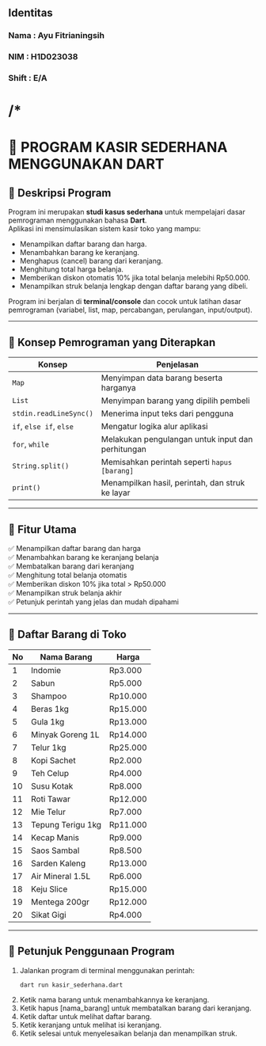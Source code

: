 ## Identitas
### Nama : Ayu Fitrianingsih
### NIM : H1D023038
### Shift : E/A

/*
============================================================
🛒 PROGRAM KASIR SEDERHANA MENGGUNAKAN DART
============================================================

## 📘 Deskripsi Program
Program ini merupakan **studi kasus sederhana** untuk mempelajari dasar pemrograman menggunakan bahasa **Dart**.  
Aplikasi ini mensimulasikan sistem kasir toko yang mampu:
- Menampilkan daftar barang dan harga.
- Menambahkan barang ke keranjang.
- Menghapus (cancel) barang dari keranjang.
- Menghitung total harga belanja.
- Memberikan diskon otomatis 10% jika total belanja melebihi Rp50.000.
- Menampilkan struk belanja lengkap dengan daftar barang yang dibeli.

Program ini berjalan di **terminal/console** dan cocok untuk latihan dasar pemrograman (variabel, list, map, percabangan, perulangan, input/output).

---

## 🧠 Konsep Pemrograman yang Diterapkan
| Konsep | Penjelasan |
|--------|-------------|
| `Map` | Menyimpan data barang beserta harganya |
| `List` | Menyimpan barang yang dipilih pembeli |
| `stdin.readLineSync()` | Menerima input teks dari pengguna |
| `if`, `else if`, `else` | Mengatur logika alur aplikasi |
| `for`, `while` | Melakukan pengulangan untuk input dan perhitungan |
| `String.split()` | Memisahkan perintah seperti `hapus [barang]` |
| `print()` | Menampilkan hasil, perintah, dan struk ke layar |

---

## 🚀 Fitur Utama
✅ Menampilkan daftar barang dan harga  
✅ Menambahkan barang ke keranjang belanja  
✅ Membatalkan barang dari keranjang  
✅ Menghitung total belanja otomatis  
✅ Memberikan diskon 10% jika total > Rp50.000  
✅ Menampilkan struk belanja akhir  
✅ Petunjuk perintah yang jelas dan mudah dipahami  

---

## 🧩 Daftar Barang di Toko
| No | Nama Barang | Harga |
|----|--------------|--------|
| 1 | Indomie | Rp3.000 |
| 2 | Sabun | Rp5.000 |
| 3 | Shampoo | Rp10.000 |
| 4 | Beras 1kg | Rp15.000 |
| 5 | Gula 1kg | Rp13.000 |
| 6 | Minyak Goreng 1L | Rp14.000 |
| 7 | Telur 1kg | Rp25.000 |
| 8 | Kopi Sachet | Rp2.000 |
| 9 | Teh Celup | Rp4.000 |
| 10 | Susu Kotak | Rp8.000 |
| 11 | Roti Tawar | Rp12.000 |
| 12 | Mie Telur | Rp7.000 |
| 13 | Tepung Terigu 1kg | Rp11.000 |
| 14 | Kecap Manis | Rp9.000 |
| 15 | Saos Sambal | Rp8.500 |
| 16 | Sarden Kaleng | Rp13.000 |
| 17 | Air Mineral 1.5L | Rp6.000 |
| 18 | Keju Slice | Rp15.000 |
| 19 | Mentega 200gr | Rp12.000 |
| 20 | Sikat Gigi | Rp4.000 |

---

## 🧮 Petunjuk Penggunaan Program
1. Jalankan program di terminal menggunakan perintah:
   ```bash
   dart run kasir_sederhana.dart
2. Ketik nama barang untuk menambahkannya ke keranjang.
3. Ketik hapus [nama_barang] untuk membatalkan barang dari keranjang.
4. Ketik daftar untuk melihat daftar barang.
5. Ketik keranjang untuk melihat isi keranjang.
6. Ketik selesai untuk menyelesaikan belanja dan menampilkan struk.

